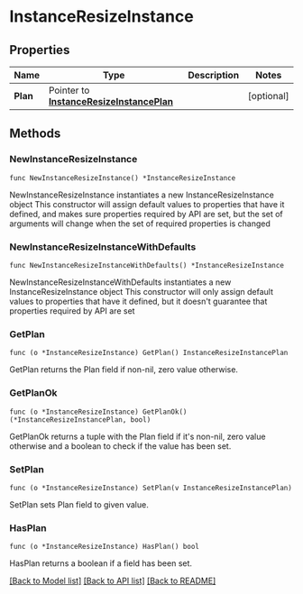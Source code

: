# InstanceResizeInstance

## Properties

Name | Type | Description | Notes
------------ | ------------- | ------------- | -------------
**Plan** | Pointer to [**InstanceResizeInstancePlan**](instanceResize_instance_plan.md) |  | [optional] 

## Methods

### NewInstanceResizeInstance

`func NewInstanceResizeInstance() *InstanceResizeInstance`

NewInstanceResizeInstance instantiates a new InstanceResizeInstance object
This constructor will assign default values to properties that have it defined,
and makes sure properties required by API are set, but the set of arguments
will change when the set of required properties is changed

### NewInstanceResizeInstanceWithDefaults

`func NewInstanceResizeInstanceWithDefaults() *InstanceResizeInstance`

NewInstanceResizeInstanceWithDefaults instantiates a new InstanceResizeInstance object
This constructor will only assign default values to properties that have it defined,
but it doesn't guarantee that properties required by API are set

### GetPlan

`func (o *InstanceResizeInstance) GetPlan() InstanceResizeInstancePlan`

GetPlan returns the Plan field if non-nil, zero value otherwise.

### GetPlanOk

`func (o *InstanceResizeInstance) GetPlanOk() (*InstanceResizeInstancePlan, bool)`

GetPlanOk returns a tuple with the Plan field if it's non-nil, zero value otherwise
and a boolean to check if the value has been set.

### SetPlan

`func (o *InstanceResizeInstance) SetPlan(v InstanceResizeInstancePlan)`

SetPlan sets Plan field to given value.

### HasPlan

`func (o *InstanceResizeInstance) HasPlan() bool`

HasPlan returns a boolean if a field has been set.


[[Back to Model list]](../README.md#documentation-for-models) [[Back to API list]](../README.md#documentation-for-api-endpoints) [[Back to README]](../README.md)


